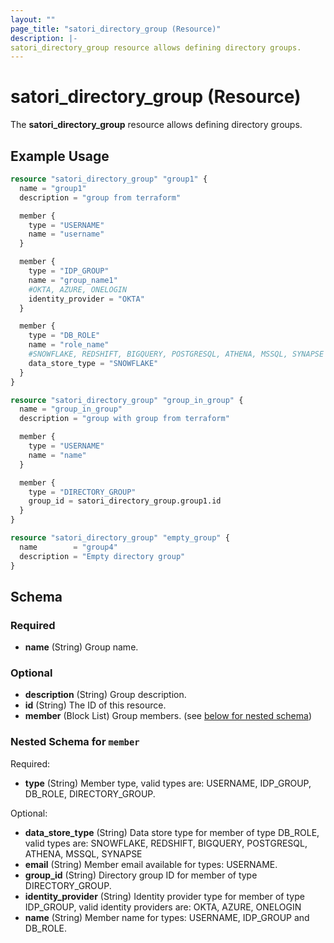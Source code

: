 ```yaml
---
layout: ""
page_title: "satori_directory_group (Resource)"
description: |-
satori_directory_group resource allows defining directory groups.
---
```


# satori_directory_group (Resource)

The **satori_directory_group** resource allows defining directory groups.

## Example Usage

```terraform
resource "satori_directory_group" "group1" {
  name = "group1"
  description = "group from terraform"

  member {
    type = "USERNAME"
    name = "username"
  }

  member {
    type = "IDP_GROUP"
    name = "group_name1"
    #OKTA, AZURE, ONELOGIN
    identity_provider = "OKTA"
  }

  member {
    type = "DB_ROLE"
    name = "role_name"
    #SNOWFLAKE, REDSHIFT, BIGQUERY, POSTGRESQL, ATHENA, MSSQL, SYNAPSE
    data_store_type = "SNOWFLAKE"
  }
}

resource "satori_directory_group" "group_in_group" {
  name = "group_in_group"
  description = "group with group from terraform"

  member {
    type = "USERNAME"
    name = "name"
  }

  member {
    type = "DIRECTORY_GROUP"
    group_id = satori_directory_group.group1.id
  }
}

resource "satori_directory_group" "empty_group" {
  name        = "group4"
  description = "Empty directory group"
}
```

<!-- schema generated by tfplugindocs -->
## Schema

### Required

- **name** (String) Group name.

### Optional

- **description** (String) Group description.
- **id** (String) The ID of this resource.
- **member** (Block List) Group members. (see [below for nested schema](#nestedblock--member))

<a id="nestedblock--member"></a>
### Nested Schema for `member`

Required:

- **type** (String) Member type, valid types are: USERNAME, IDP_GROUP, DB_ROLE, DIRECTORY_GROUP.

Optional:

- **data_store_type** (String) Data store type for member of type DB_ROLE, valid types are: SNOWFLAKE, REDSHIFT, BIGQUERY, POSTGRESQL, ATHENA, MSSQL, SYNAPSE
- **email** (String) Member email available for types: USERNAME.
- **group_id** (String) Directory group ID for member of type DIRECTORY_GROUP.
- **identity_provider** (String) Identity provider type for member of type IDP_GROUP, valid identity providers are: OKTA, AZURE, ONELOGIN
- **name** (String) Member name for types: USERNAME, IDP_GROUP and DB_ROLE.